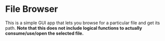 # File Browser

This is a simple GUI app that lets you browse for a particular file and get its path.
**Note that this does not include logical functions to actually consume/use/open the selected file.**